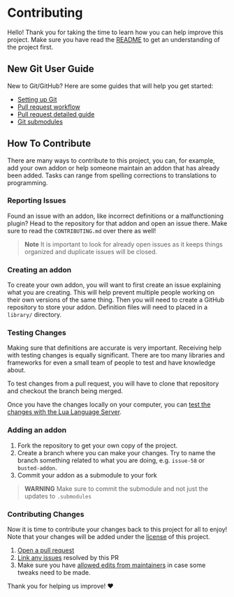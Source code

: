 
# Contributing
Hello! Thank you for taking the time to learn how you can help improve this project. Make sure you have read the [README](README.md) to get an understanding of the project first.


## New Git User Guide
New to Git/GitHub? Here are some guides that will help you get started:

- [Setting up Git](https://docs.github.com/en/get-started/quickstart/set-up-git)
- [Pull request workflow](https://docs.github.com/en/get-started/quickstart/github-flow)
- [Pull request detailed guide](https://docs.github.com/en/pull-requests/collaborating-with-pull-requests/getting-started/about-collaborative-development-models)
- [Git submodules](https://www.atlassian.com/git/tutorials/git-submodule)


## How To Contribute
There are many ways to contribute to this project, you can, for example, add your own addon or help someone maintain an addon that has already been added. Tasks can range from spelling corrections to translations to programming.


### Reporting Issues
Found an issue with an addon, like incorrect definitions or a malfunctioning plugin? Head to the repository for that addon and open an issue there. Make sure to read the `CONTRIBUTING.md` over there as well!

> **Note**
> It is important to look for already open issues as it keeps things organized and duplicate issues will be closed.


### Creating an addon
To create your own addon, you will want to first create an issue explaining what you are creating. This will help prevent multiple people working on their own versions of the same thing. Then you will need to create a GitHub repository to store your addon. Definition files will need to placed in a `library/` directory.


### Testing Changes
Making sure that definitions are accurate is very important. Receiving help with testing changes is equally significant. There are too many libraries and frameworks for even a small team of people to test and have knowledge about.

To test changes from a pull request, you will have to clone that repository and checkout the branch being merged.

Once you have the changes locally on your computer, you can [test the changes with the Lua Language Server](https://github.com/sumneko/lua-language-server/wiki/Libraries#link-to-workspace).

### Adding an addon
1. Fork the repository to get your own copy of the project.
2. Create a branch where you can make your changes. Try to name the branch something related to what you are doing, e.g. `issue-58` or `busted-addon`.
3. Commit your addon as a submodule to your fork
> **WARNING**
> Make sure to commit the submodule and not just the updates to `.submodules`


### Contributing Changes
Now it is time to contribute your changes back to this project for all to enjoy! Note that your changes will be added under the [license](LICENSE) of this project.

1. [Open a pull request](https://github.com/carsakiller/LLS-Addons/pulls)
2. [Link any issues](https://docs.github.com/en/issues/tracking-your-work-with-issues/linking-a-pull-request-to-an-issue) resolved by this PR
3. Make sure you have [allowed edits from maintainers](https://docs.github.com/en/pull-requests/collaborating-with-pull-requests/working-with-forks/allowing-changes-to-a-pull-request-branch-created-from-a-fork) in case some tweaks need to be made.

Thank you for helping us improve! ❤️

